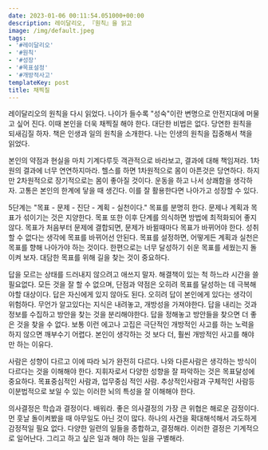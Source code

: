```yaml
---
date: 2023-01-06 00:11:54.051000+00:00
description: 레이달리오, 『원칙』을 읽고
image: /img/default.jpeg
tags:
- '#레이달리오'
- '#원칙'
- '#성장'
- '#목표설정'
- '#개방적사고'
templateKey: post
title: 채찍질
---
```


레이달리오의 원칙을 다시 읽었다. 나이가 들수록 "성숙"이란 변명으로 안전지대에 머물고 싶어 진다. 이때 본인을 더욱 채찍질 해야 한다. 대단한 비법은 없다. 당연한 원칙을 되새김질 하자. 책은 인생과 일의 원칙을 소개한다. 나는 인생의 원칙을 집중해서 책을 읽었다.

본인의 약점과 현실을 마치 기계다루듯 객관적으로 바라보고, 결과에 대해 책임져라. 1차원의 결과에 너무 연연하지마라. 헬스를 하면 1차원적으로 몸이 아픈것은 당연하다. 하지만 2차원적으로 장기적으로는 몸이 좋아질 것이다. 운동을 하고 나서 상쾌함을 생각하자. 고통은 본인의 한계에 닿을 때 생긴다. 이를 잘 활용한다면 나아가고 성장할 수 있다. 

5단계는 "목표 - 문제 - 진단 - 계획 - 실천이다." 목표를 분명히 한다. 문제나 계획과 목표가 섞이기는 것은 지양한다. 목표 또한 이후 단계를 의식하면 방법에 최적화되어 좋지 않다. 목표가 처음부터 문제에 결합되면, 문제가 바뀔때마다 목표가 바뀌어야 한다. 성취할 수 없다는 생각에 목표를 바뀌어선 안된다. 목표를 설정하면, 어떻게든 계획과 실천은 목표를 향해 나아가야 하는 것이다. 한편으로는 너무 달성하기 쉬운 목표를 세웠는지 돌이켜 보자.  대담한 목표를 위해 길을 찾는 것이 중요하다.

답을 모르는 상태를 드러내지 않으려고 애쓰지 말자. 해결책이 있는 척 하느라 시간을 쓸 필요없다. 모든 것을 잘 할 수 없으며, 단점과 약점은 오히려 목표를 달성하는 데 극복해야할 대상이다. 답은 자신에게 있지 않아도 된다. 오히려 답이 본인에게 있다는 생각이 위험하다. 무언가 알고있다는 지식은 내려놓고, 개방성을 가져야한다. 답을 내리는 것과 정보를 수집하고 방안을 찾는 것을 분리해야한다. 답을 정해놓고 방안들을 찾으면 더 좋은 것을 찾을 수 없다. 보통 이런 에고나 고집은 극단적인 개방적인 사고를 하는 노력을 하지 않으면 깨부수기 어렵다. 본인이 생각하는 것 보다 더, 훨씬 개방적인 사고를 해야만 하는 이유다.

사람은 성향이 다르고 이에 따라 뇌가 완전히 다르다. 나와 다른사람은 생각하는 방식이 다르다는 것을 이해해야 한다. 지휘자로서 다양한 성향을 잘 파악하는 것은 목표달성에 중요하다. 목표중심적인 사람과, 업무중심 적인 사람. 추상적인사람과 구체적인 사람등 이분법적으로 보일 수 있는 이러한 뇌의 특성을 잘 이해해야 한다.

의사결정은 학습과 결정이다. 배워라. 좋은 의사결정의 가장 큰 위협은 해로운 감정이다. 먼 훗날 돌이켜봤을 때 아무일도 아닌 것이 많다. 하나의 사건을 확대해석해서 과도하게 감정적일 필요 없다. 다양한 일련의 일들을 종합하고, 결정해라. 이러한 결정은 기계적으로 일어난다. 그리고 하고 싶은 일과 해야 하는 일을 구별해라.